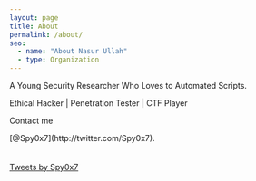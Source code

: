 ```yaml
---
layout: page
title: About
permalink: /about/
seo:
  - name: "About Nasur Ullah"
  - type: Organization
---
```


<p> A Young Security Researcher Who Loves to Automated Scripts. </p>
<p>Ethical Hacker | Penetration Tester | CTF Player</p>
<p>Contact me </p> [@Spy0x7](http://twitter.com/Spy0x7).


<script>
var app = document.getElementById('app');

var typewriter = new Typewriter(app,{
    loop: true,
    wrapperClassName: 'typeText',
    cursorClassName: 'typeCursor'
});

typewriter.typeString('<font size="+2">Spy0x7@root:<font color="blue">~</font><font color="yellow"># </font></font>').typeString('<font size="+2" color="yellow">Hacker</font>').pauseFor(1000).deleteChars(6).typeString('<font size="+2" color="yellow">CTF player</font>').pauseFor(1000).deleteChars(10).typeString('<font size="+2" color="yellow">Bug Hunter</font>').pauseFor(1000).deleteChars(10).typeString('<font size="+2" color="yellow">Bash</font>').pauseFor(1000).deleteChars(4).typeString('<font size="+2" color="yellow">Python</font>').pauseFor(1000).deleteChars(6).typeString('<font size="+2" color="yellow">Hackthebox Player</font>').pauseFor(1500).start();
</script>

<div id="main">
        <div class="row">
            <div class="col-12 col-lg-11 col-xl-8">
                <div id="page" class="post pb-5 pl-1 pr-1 pl-sm-2 pr-sm-2 pl-md-4 pr-md-4 pl-xl-3 mb-md-4">
                    <div class="post-content">
                        <div>
                            <div>
                                <link rel="stylesheet" href="/typewritter/style.css"/>
                                <div id="app"></div>
                                <script src="https://unpkg.com/typewriter-effect@latest/dist/core.js"></script>
                                <script src="/typewritter/script.js"></script>
                            </div>
                        </div>
                        <br>
                            <br>
                            <a class="twitter-timeline" data-height="689" data-theme="dark" data-chrome="transparent nofooter noborders noheader noscrollbar"
                                href="https://twitter.com/Spy0x7?ref_src=twsrc%5Etfw">Tweets by Spy0x7</a>
                            <script async src="https://platform.twitter.com/widgets.js" charset="utf-8"></script>
                    </div>
                </div>
            </div>
